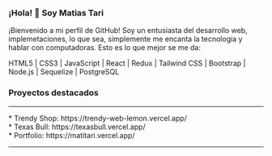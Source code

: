 ### ¡Hola! 👋 Soy Matias Tari

¡Bienvenido a mi perfil de GitHub! Soy un entusiasta del desarrollo web, implemetaciones, lo que sea, simplemente me encanta la tecnologia y hablar con computadoras. Esto es lo que mejor se me da:

HTML5 | CSS3 | JavaScript | React | Redux | Tailwind CSS | Bootstrap | Node.js | Sequelize | PostgreSQL

<i class="fa-brands fa-html5"></i>
### Proyectos destacados
<hr>
* Trendy Shop: https://trendy-web-lemon.vercel.app/
<br>
* Texas Bull: https://texasbull.vercel.app/
<br>
* Portfolio: https://matitari.vercel.app/
<hr/>
